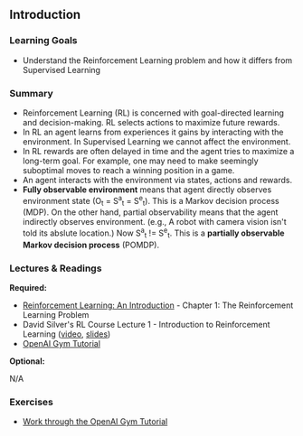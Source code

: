 ## Introduction

### Learning Goals

- Understand the Reinforcement Learning problem and how it differs from Supervised Learning


### Summary

- Reinforcement Learning (RL) is concerned with goal-directed learning and decision-making. RL selects actions to maximize future rewards. 
- In RL an agent learns from experiences it gains by interacting with the environment. In Supervised Learning we cannot affect the environment.
- In RL rewards are often delayed in time and the agent tries to maximize a long-term goal. For example, one may need to make seemingly suboptimal moves to reach a winning position in a game.
- An agent interacts with the environment via states, actions and rewards.
- **Fully observable environment** means that agent directly observes environment state (O<sub>t</sub> = S<sup>a</sup><sub>t</sub> = S<sup>e</sup><sub>t</sub>). This is a Markov decision process (MDP). On the other hand, partial observability means that the agent indirectly observes environment. (e.g., A robot with camera vision isn't told its abslute location.) Now S<sup>a</sup><sub>t</sub> != S<sup>e</sup><sub>t</sub>. This is a **partially observable Markov decision process** (POMDP). 


### Lectures & Readings

**Required:**

- [Reinforcement Learning: An Introduction](http://incompleteideas.net/book/bookdraft2018jan1.pdf) - Chapter 1: The Reinforcement Learning Problem
- David Silver's RL Course Lecture 1 - Introduction to Reinforcement Learning ([video](https://www.youtube.com/watch?v=2pWv7GOvuf0), [slides](http://www0.cs.ucl.ac.uk/staff/d.silver/web/Teaching_files/intro_RL.pdf))
- [OpenAI Gym Tutorial](https://gym.openai.com/docs)

**Optional:**

N/A


### Exercises

- [Work through the OpenAI Gym Tutorial](https://gym.openai.com/docs)
